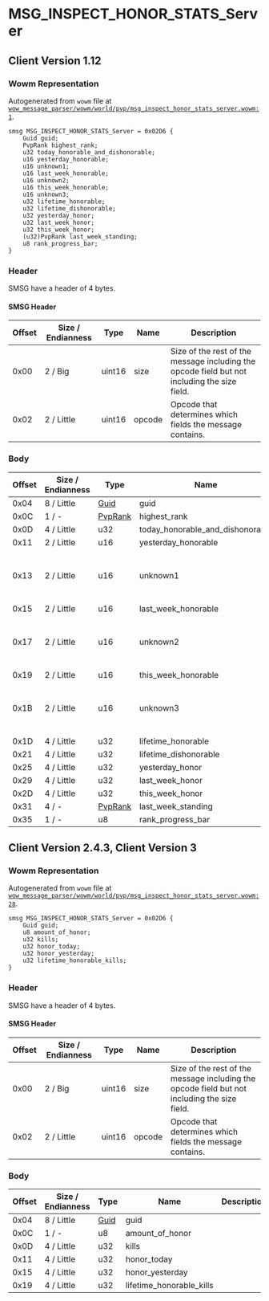 # MSG_INSPECT_HONOR_STATS_Server

## Client Version 1.12

### Wowm Representation

Autogenerated from `wowm` file at [`wow_message_parser/wowm/world/pvp/msg_inspect_honor_stats_server.wowm:1`](https://github.com/gtker/wow_messages/tree/main/wow_message_parser/wowm/world/pvp/msg_inspect_honor_stats_server.wowm#L1).
```rust,ignore
smsg MSG_INSPECT_HONOR_STATS_Server = 0x02D6 {
    Guid guid;
    PvpRank highest_rank;
    u32 today_honorable_and_dishonorable;
    u16 yesterday_honorable;
    u16 unknown1;
    u16 last_week_honorable;
    u16 unknown2;
    u16 this_week_honorable;
    u16 unknown3;
    u32 lifetime_honorable;
    u32 lifetime_dishonorable;
    u32 yesterday_honor;
    u32 last_week_honor;
    u32 this_week_honor;
    (u32)PvpRank last_week_standing;
    u8 rank_progress_bar;
}
```
### Header

SMSG have a header of 4 bytes.

#### SMSG Header

| Offset | Size / Endianness | Type   | Name   | Description |
| ------ | ----------------- | ------ | ------ | ----------- |
| 0x00   | 2 / Big           | uint16 | size   | Size of the rest of the message including the opcode field but not including the size field.|
| 0x02   | 2 / Little        | uint16 | opcode | Opcode that determines which fields the message contains.|

### Body

| Offset | Size / Endianness | Type | Name | Description | Comment |
| ------ | ----------------- | ---- | ---- | ----------- | ------- |
| 0x04 | 8 / Little | [Guid](../spec/packed-guid.md) | guid |  |  |
| 0x0C | 1 / - | [PvpRank](pvprank.md) | highest_rank |  |  |
| 0x0D | 4 / Little | u32 | today_honorable_and_dishonorable |  |  |
| 0x11 | 2 / Little | u16 | yesterday_honorable |  |  |
| 0x13 | 2 / Little | u16 | unknown1 |  | vmangos: Unknown (deprecated, yesterday dishonourable?) |
| 0x15 | 2 / Little | u16 | last_week_honorable |  |  |
| 0x17 | 2 / Little | u16 | unknown2 |  | vmangos: Unknown (deprecated, last week dishonourable?) |
| 0x19 | 2 / Little | u16 | this_week_honorable |  |  |
| 0x1B | 2 / Little | u16 | unknown3 |  | vmangos: Unknown (deprecated, this week dishonourable?) |
| 0x1D | 4 / Little | u32 | lifetime_honorable |  |  |
| 0x21 | 4 / Little | u32 | lifetime_dishonorable |  |  |
| 0x25 | 4 / Little | u32 | yesterday_honor |  |  |
| 0x29 | 4 / Little | u32 | last_week_honor |  |  |
| 0x2D | 4 / Little | u32 | this_week_honor |  |  |
| 0x31 | 4 / - | [PvpRank](pvprank.md) | last_week_standing |  |  |
| 0x35 | 1 / - | u8 | rank_progress_bar |  |  |

## Client Version 2.4.3, Client Version 3

### Wowm Representation

Autogenerated from `wowm` file at [`wow_message_parser/wowm/world/pvp/msg_inspect_honor_stats_server.wowm:28`](https://github.com/gtker/wow_messages/tree/main/wow_message_parser/wowm/world/pvp/msg_inspect_honor_stats_server.wowm#L28).
```rust,ignore
smsg MSG_INSPECT_HONOR_STATS_Server = 0x02D6 {
    Guid guid;
    u8 amount_of_honor;
    u32 kills;
    u32 honor_today;
    u32 honor_yesterday;
    u32 lifetime_honorable_kills;
}
```
### Header

SMSG have a header of 4 bytes.

#### SMSG Header

| Offset | Size / Endianness | Type   | Name   | Description |
| ------ | ----------------- | ------ | ------ | ----------- |
| 0x00   | 2 / Big           | uint16 | size   | Size of the rest of the message including the opcode field but not including the size field.|
| 0x02   | 2 / Little        | uint16 | opcode | Opcode that determines which fields the message contains.|

### Body

| Offset | Size / Endianness | Type | Name | Description | Comment |
| ------ | ----------------- | ---- | ---- | ----------- | ------- |
| 0x04 | 8 / Little | [Guid](../spec/packed-guid.md) | guid |  |  |
| 0x0C | 1 / - | u8 | amount_of_honor |  |  |
| 0x0D | 4 / Little | u32 | kills |  |  |
| 0x11 | 4 / Little | u32 | honor_today |  |  |
| 0x15 | 4 / Little | u32 | honor_yesterday |  |  |
| 0x19 | 4 / Little | u32 | lifetime_honorable_kills |  |  |

